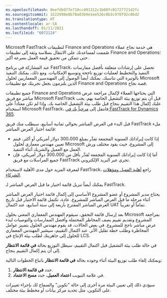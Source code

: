 ```yaml
---
ms.openlocfilehash: 0eefdb977e710cc491312c1b00fc01727721d2fc
ms.sourcegitcommit: 3222998e8b78a03b9e1ee526c0b3c970f92c86d2
ms.translationtype: HT
ms.contentlocale: ar-SA
ms.lasthandoff: 01/11/2021
ms.locfileid: "6072124"
---
```

Microsoft FastTrack لتطبيقات Finance and Operations هي خدمة نجاح عملاء صُممت لمساعدتك على الانتقال بسلاسة وثقة إلى تطبيقات Finance and Operations؛ حتى تتمكن من تحقيق قيمة العمل بسرعة أكبر. 

عند المشاركة في برنامج FastTrack، تحصل على إرشادات متعلقة بأفضل ممارسات التنفيذ والتخطيط لعمليات توزيع ناجحة وتوسيع الإمكانيات. ومع ذلك، يمكنك التنفيذ بالوتيرة التي تناسبك. يمكنك أيضاً الوصول إلى المهندسين المعماريين لحلول Microsoft الذين يلتزمون بجعل تجربتك مع تطبيقات Finance and Operations قصة نجاح.

جميع تطبيقات Finance and Operations التي يحتاجها العملاء لإكمال مراجعة عرض مباشر مع فريق Microsoft FastTrack قبل أن يتم توزيع بيئة التشغيل الخاصة بهم. يجب عليك إكمال هذا التقييم بنجاح قبل طلب بيئة التشغيل الخاصة بك. وإذا لم تكن معتاداً على استخدام Microsoft FastTrack، فانتقل إلى [مرحباً بك في FastTrack for Dynamics 365](https://docs.microsoft.com/dynamics365/fasttrack/?azure-portal=true).

قبل البدء في العرض المباشر بحوالي ثمانية أسابيع، سيطلب منك فريق FastTrack ملء قائمة اختيار العرض المباشر:

- إذا كانت إيراداتك السنوية المجمعة تقدَّر بمبلغ 300،000 دولار أمريكي أو أكثر، فيتم تعيين مهندس معماري لحلول Microsoft إلى المشروع، حيث يقود مختلف ورش العمل مع العميل والشريك أثناء التنفيذ.  
- أما إذا كانت إيراداتك السنوية المجمعة تُقدَّر بأقل من 300،000 دولار أمريكي، فإن جميع المراسلات مع فريق FastTrack تجري عبر البريد الإلكتروني. 

لمعرفة المزيد حول مدى الأهلية لاستخدام FastTrack، راجع [أهلية العميل ومؤهلات الشركاء](https://docs.microsoft.com/dynamics365/fasttrack/eligibility/?azure-portal=true). 

  
يمكنك أيضاً تنزيل قائمة اختيار ما قبل العرض المباشر لـ FastTrack.

يحتاج مدير المشروع أو عضو المشروع الأساسي إلى إكمال قائمة اختيار العرض المباشر أثناء مرحلة ما قبل العرض المباشر للمشروع. عادة، تكتمل قائمة الاختيار قبل تاريخ العرض المباشر المقترح بأربعة إلى ستة أسابيع، عند اكتمال UAT تماماً أو تقريباً.

بعد إرسال قائمة التحقق، سيقوم المهندس المعماري المعني بحلول Microsoft بمراجعة المشروع وتقديم تقييم يصف المخاطر المحتملة وأفضل الممارسات والتوصيات لبدء عرض مباشر ناجح للمشروع. في بعض الحالات، قد يقوم مهندس الحلول بتمييز عوامل المخاطرة وطلب خطة تقليل الأثر. عند اكتمال التقييم، سيشير المهندس المعماري للحلول إلى جاهزيتك لطلب بيئة الإنتاج في LCS.

في حالة طلب بيئة التشغيل قبل اكتمال التقييم، سيظل التوزيع بحالة **في قائمة الانتظار** إلى أن يتم إكمال التقييم بنجاح.

ويمكنك إلغاء طلب توزيع البيئة أثناء وجوده بحالة **في قائمة الانتظار** باتباع الخطوات التالية:

1.  حدد **في قائمة الانتظار**.
2.  في علامة التبويب **اعتماد العميل**، حدد **مسح الاعتماد**.


سيؤدي ذلك إلى تعيين البيئة مرة أخرى إلى حالة "تكوين" والسماح لك بإجراء تغييرات على التكوين، مثل تحديد مركز بيانات أو مخطط بيئة مختلف.

